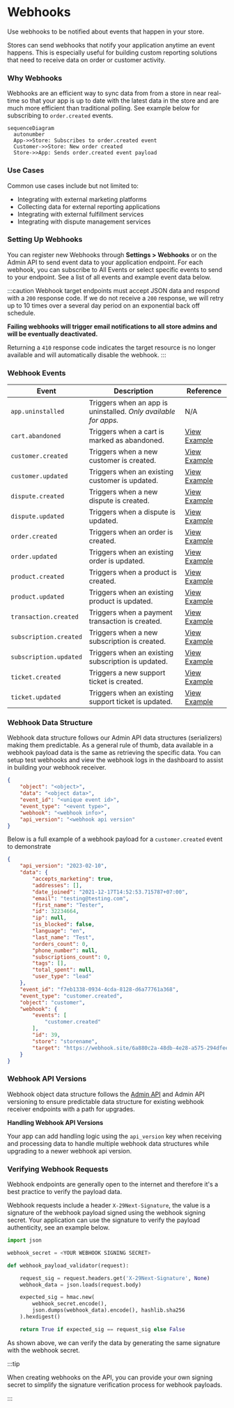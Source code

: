 # Webhooks

Use webhooks to be notified about events that happen in your store.

Stores can send webhooks that notify your application anytime an event happens. This is especially useful for building custom reporting solutions that need to receive data on order or customer activity.

### Why Webhooks

Webhooks are an efficient way to sync data from from a store in near real-time so that your app is up to date with the latest data in the store and are much more efficient than traditional polling. See example below for subscribing to `order.created` events.

``` mermaid
sequenceDiagram
  autonumber
  App->>Store: Subscribes to order.created event
  Customer->>Store: New order created
  Store->>App: Sends order.created event payload
```

### Use Cases

Common use cases include but not limited to:

- Integrating with external marketing platforms
- Collecting data for external reporting applications
- Integrating with external fulfillment services
- Integrating with dispute management services


### Setting Up Webhooks

You can register new Webhooks through **Settings > Webhooks** or on the Admin API to send event data to your application endpoint. For each webhook, you can subscribe to All Events or select specific events to send to your endpoint. See a list of all events and example event data below.

:::caution
Webhook target endpoints must accept JSON data and respond with a `200` response code. If we do not receive a `200` response, we will retry up to 10 times over a several day period on an exponential back off schedule.

**Failing webhooks will trigger email notifications to all store admins and will be eventually deactivated.**

Returning a `410` response code indicates the target resource is no longer available and will automatically disable the webhook.
:::

### Webhook Events

| Event                     | Description                          | Reference |
| -----------               | ------------------------------------ | ----- |
| `app.uninstalled`         | Triggers when an app is uninstalled. *Only available for apps.*| N/A |
| `cart.abandoned`          | Triggers when a cart is marked as abandoned. | [View Example](/docs/api/admin/reference/#/webhooks/cart.abandoned/post) |
| `customer.created`        | Triggers when a new customer is created. | [View Example](/docs/api/admin/reference/#/webhooks/customer.created/post) |
| `customer.updated`        | Triggers when an existing customer is updated. | [View Example](/docs/api/admin/reference/#/webhooks/customer.updated/post) |
| `dispute.created`         | Triggers when a new dispute is created. | [View Example](/docs/api/admin/reference/#/webhooks/dispute.created/post) |
| `dispute.updated`         | Triggers when a dispute is updated. | [View Example](/docs/api/admin/reference/#/webhooks/dispute.updated/post) |
| `order.created`           | Triggers when an order is created. | [View Example](/docs/api/admin/reference/#/webhooks/order.created/post) |
| `order.updated`           | Triggers when an existing order is updated. | [View Example](/docs/api/admin/reference/#/webhooks/order.updated/post) |
| `product.created`         | Triggers when a product is created. | [View Example](/docs/api/admin/reference/#/webhooks/product.created/post) |
| `product.updated`         | Triggers when an existing product is updated. | [View Example](/docs/api/admin/reference/#/webhooks/product.updated/post) |
| `transaction.created`     | Triggers when a payment transaction is created. | [View Example](/docs/api/admin/reference/#/webhooks/transaction.created/post) |
| `subscription.created`    | Triggers when a new subscription is created. | [View Example](/docs/api/admin/reference/#/webhooks/subscription.created/post) |
| `subscription.updated`    | Triggers when an existing subscription is updated. | [View Example](/docs/api/admin/reference/#/webhooks/subscription.updated/post) |
| `ticket.created`          | Triggers a new support ticket is created. |  [View Example](/docs/api/admin/reference/#/webhooks/ticket.created/post) |
| `ticket.updated`          | Triggers when an existing support ticket is updated. | [View Example](/docs/api/admin/reference/#/webhooks/ticket.updated/post) |

### Webhook Data Structure

Webhook data structure follows our Admin API data structures (serializers) making them predictable. As a general rule of thumb, data available in a webhook payload data is the same as retrieving the specific data. You can setup test webhooks and view the webhook logs in the dashboard to assist in building your webhook receiver.

```json title="Webhook Event Payload Structure"
{
    "object": "<object>",
    "data": "<object data>",
    "event_id": "<unique event id>",
    "event_type": "<event type>",
    "webhook": "<webhook info>",
    "api_version": "<webhook api version"
}

```

Below is a full example of a webhook payload for a `customer.created` event to demonstrate

```json title="Example Webhook Event Data"
{
    "api_version": "2023-02-10",
    "data": {
        "accepts_marketing": true,
        "addresses": [],
        "date_joined": "2021-12-17T14:52:53.715787+07:00",
        "email": "testing@testing.com",
        "first_name": "Tester",
        "id": 32234664,
        "ip": null,
        "is_blocked": false,
        "language": "en",
        "last_name": "Test",
        "orders_count": 0,
        "phone_number": null,
        "subscriptions_count": 0,
        "tags": [],
        "total_spent": null,
        "user_type": "lead"
    },
    "event_id": "f7eb1338-0934-4cda-8128-d6a77761a368",
    "event_type": "customer.created",
    "object": "customer",
    "webhook": {
        "events": [
            "customer.created"
        ],
        "id": 39,
        "store": "storename",
        "target": "https://webhook.site/6a880c2a-48db-4e28-a575-294dfee934234"
    }
}
```

### Webhook API Versions

Webhook object data structure follows the [Admin API](/docs/api/admin/index.md) and Admin API versioning to ensure predictable data structure for existing webhook receiver endpoints with a path for upgrades.

**Handling Webhook API Versions**

Your app can add handling logic using the `api_version` key when receiving and processing data to handle multiple webhook data structures while upgrading to a newer webhook api version.


### Verifying Webhook Requests

Webhook endpoints are generally open to the internet and therefore it's a best practice to verify the payload data.

Webhook requests include a header `X-29Next-Signature`, the value is a signature of the webhook payload signed using the webhook signing secret. Your application can use the signature to verify the payload authenticity, see an example below.

```python title="Verifying Webhook Payload"
import json

webhook_secret = <YOUR WEBHOOK SIGNING SECRET>

def webhook_payload_validator(request):

    request_sig = request.headers.get('X-29Next-Signature', None)
    webhook_data = json.loads(request.body)

    expected_sig = hmac.new(
        webhook_secret.encode(),
        json.dumps(webhook_data).encode(), hashlib.sha256
    ).hexdigest()

    return True if expected_sig == request_sig else False
```

As shown above, we can verify the data by generating the same signature with the webhook secret.

:::tip

When creating webhooks on the API, you can provide your own signing secret to simplify the signature verification process for webhook payloads.

:::
